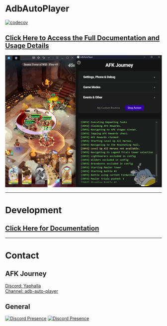 # AdbAutoPlayer
[![codecov](https://codecov.io/github/AdbAutoPlayer/AdbAutoPlayer/branch/main/graph/badge.svg?token=0VCZKXZO9P)](https://codecov.io/github/AdbAutoPlayer/AdbAutoPlayer)  

## [Click Here to Access the Full Documentation and Usage Details](https://AdbAutoPlayer.github.io/AdbAutoPlayer/)
![gui.png](docs/src/images/app/app.png)

_____

# Development

## [Click Here for Documentation](https://AdbAutoPlayer.github.io/AdbAutoPlayer/development/general.html)

___

# Contact
## AFK Journey
[Discord: Yaphalla](https://discord.gg/yaphalla)  
[Channel: adb-auto-player](https://discord.com/channels/1332082220013322240/1338732933057347655)
## General
[![Discord Presence](https://lanyard.cnrad.dev/api/518169167048998913)](https://discord.com/users/518169167048998913)
[![Discord Presence](https://lanyard.cnrad.dev/api/176450119917371392)](https://discord.com/users/176450119917371392)
